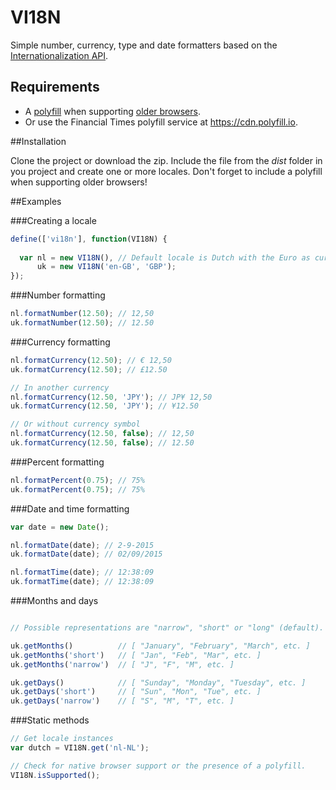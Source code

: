 # VI18N

Simple number, currency, type and date formatters based on the [Internationalization API](https://developer.mozilla.org/en-US/docs/Web/JavaScript/Reference/Global_Objects/Intl).

## Requirements

* A [polyfill](https://github.com/andyearnshaw/Intl.js) when supporting [older browsers](http://caniuse.com/#feat=internationalization).
* Or use the Financial Times polyfill service at https://cdn.polyfill.io.

##Installation

Clone the project or download the zip. Include the file from the *dist* folder in you project and create one or more locales. Don't forget to include a polyfill when supporting older browsers!

##Examples

###Creating a locale
```javascript
define(['vi18n'], function(VI18N) {
  
  var nl = new VI18N(), // Default locale is Dutch with the Euro as currency
      uk = new VI18N('en-GB', 'GBP');
});
```

###Number formatting
```javascript
nl.formatNumber(12.50); // 12,50
uk.formatNumber(12.50); // 12.50
```

###Currency formatting
```javascript
nl.formatCurrency(12.50); // € 12,50
uk.formatCurrency(12.50); // £12.50

// In another currency
nl.formatCurrency(12.50, 'JPY'); // JP¥ 12,50
uk.formatCurrency(12.50, 'JPY'); // ¥12.50

// Or without currency symbol
nl.formatCurrency(12.50, false); // 12,50
uk.formatCurrency(12.50, false); // 12.50
```

###Percent formatting
```javascript
nl.formatPercent(0.75); // 75%
uk.formatPercent(0.75); // 75%
```

###Date and time formatting
```javascript
var date = new Date();

nl.formatDate(date); // 2-9-2015
uk.formatDate(date); // 02/09/2015

nl.formatTime(date); // 12:38:09
uk.formatTime(date); // 12:38:09
```

###Months and days

```javascript

// Possible representations are "narrow", "short" or "long" (default).

uk.getMonths()          // [ "January", "February", "March", etc. ]
uk.getMonths('short')   // [ "Jan", "Feb", "Mar", etc. ]
uk.getMonths('narrow')  // [ "J", "F", "M", etc. ]

uk.getDays()            // [ "Sunday", "Monday", "Tuesday", etc. ]
uk.getDays('short')     // [ "Sun", "Mon", "Tue", etc. ]
uk.getDays('narrow')    // [ "S", "M", "T", etc. ]
```

###Static methods
```javascript
// Get locale instances
var dutch = VI18N.get('nl-NL');

// Check for native browser support or the presence of a polyfill.
VI18N.isSupported();
```
